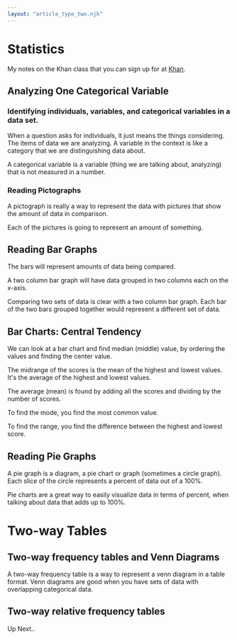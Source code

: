 ```yaml
---
layout: "article_type_two.njk"
---
```

# Statistics
My notes on the Khan class that you can sign up for at [Khan](https://www.khanacademy.org/). 

## Analyzing One Categorical Variable

### Identifying individuals, variables, and categorical variables in a data set.

When a question asks for individuals, it just means the things considering. The items of data we are analyzing. A variable in the context is like a category that we are distinguishing data about.

A categorical variable is a variable (thing we are talking about, analyzing) that is not measured in a number.

### Reading Pictographs

A pictograph is really a way to represent the data with pictures that show the amount of data in comparison.

Each of the pictures is going to represent an amount of something.

## Reading Bar Graphs

The bars will represent amounts of data being compared.

A two column bar graph will have data grouped in two columns each on the x-axis.

Comparing two sets of data is clear with a two column bar graph. Each bar of the two bars grouped together would represent a different set of data.

## Bar Charts: Central Tendency

We can look at a bar chart and find median (middle) value, by ordering the values and finding the center value.

The midrange of the scores is the mean of the highest and lowest values. It's the average of the highest and lowest values.

The average (mean) is found by adding all the scores and dividing by the number of scores.

To find the mode, you find the most common value.

To find the range, you find the difference between the highest and lowest score.

## Reading Pie Graphs

A pie graph is a diagram, a pie chart or graph (sometimes a circle graph). Each slice of the circle represents a percent of data out of a 100%.

Pie charts are a great way to easily visualize data in terms of percent, when talking about data that adds up to 100%.

# Two-way Tables

## Two-way frequency tables and Venn Diagrams

A two-way frequency table is a way to represent a venn diagram in a table format. Venn diagrams are good when you have sets of data with overlapping categorical data.

## Two-way relative frequency tables

Up Next..